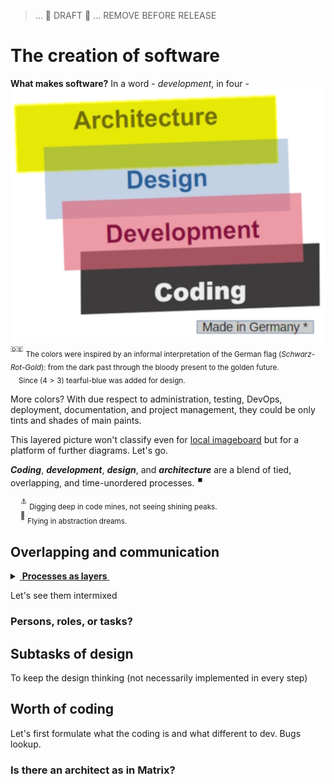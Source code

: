> ... 🚧 DRAFT 🚧    ... REMOVE BEFORE RELEASE 

# The creation of software

**What makes software?** In a word - _development_, in four - \
[![Four colors of software](../pencraft/readme+/_rsc/_img/illus/dev/fromDarkCodeToGoldenArc.jpg)](../pencraft/readme+/_rsc/)\
<sup>:de:</sup> <sub>The colors were inspired by an informal interpretation of the German flag (_Schwarz-Rot-Gold_): from the dark past through the bloody present to the golden future.\
&nbsp;&nbsp;&nbsp;&nbsp;Since $(4>3)$ tearful-blue was added for design.</sub>

More colors? With due respect to administration, testing, DevOps, deployment, documentation, and project management, they could be only tints and shades of main paints. 

This layered picture won't classify even for [local imageboard](../../readme+/pencraft/readme+/opuses/IT-memes.md) but for a platform of further diagrams. Let's go.

**_Coding_**, **_development_**, **_design_**, and **_architecture_** are a blend of tied, overlapping, and time-unordered processes.&nbsp;<sup>:stop_button:</sup>

&nbsp;&nbsp;&nbsp;&nbsp;<sup>:anchor:</sup> <sub>Digging deep in code mines, not seeing shining peaks.</sub>\
&nbsp;&nbsp;&nbsp;&nbsp;<sup>:balloon:</sup> <sub>Flying in abstraction dreams.</sub>

## Overlapping and communication

<details>
<summary><ins>&nbsp;<b>Processes as layers</b>&nbsp;</ins></summary>


</details>

Let's see them intermixed

### Persons, roles, or tasks? 

## Subtasks of design

To keep the design thinking (not necessarily implemented in every step)

## Worth of coding

Let's first formulate what the coding is and what different to dev.
Bugs lookup.

### Is there an architect as in Matrix?


